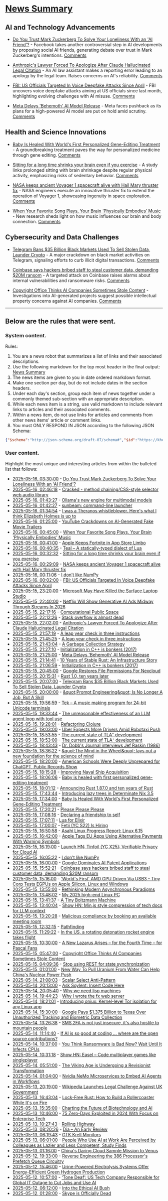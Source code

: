 # [News Summary](https://kherrick.github.io/news-summary/)

## AI and Technology Advancements

* [Do You Trust Mark Zuckerberg To Solve Your Loneliness With an 'AI Friend'?](https://tech.slashdot.org/story/25/05/15/2056257/do-you-trust-mark-zuckerberg-to-solve-your-loneliness-with-an-ai-friend?utm_source=rss1.0mainlinkanon&utm_medium=feed) - Facebook takes another controversial step in AI developments by proposing social AI friends, generating debate over trust in Mark Zuckerberg's intentions. [Comments](https://tech.slashdot.org/story/25/05/15/2056257/do-you-trust-mark-zuckerberg-to-solve-your-loneliness-with-an-ai-friend?utm_source=rss1.0mainlinkanon&utm_medium=feed)

* [Anthropic's Lawyer Forced To Apologize After Claude Hallucinated Legal Citation](https://yro.slashdot.org/story/25/05/15/2031207/anthropics-lawyer-forced-to-apologize-after-claude-hallucinated-legal-citation?utm_source=rss1.0mainlinkanon&utm_medium=feed) - An AI law assistant makes a reporting error leading to an apology by the legal team. Raises concerns on AI's reliability. [Comments](https://yro.slashdot.org/story/25/05/15/2031207/anthropics-lawyer-forced-to-apologize-after-claude-hallucinated-legal-citation?utm_source=rss1.0mainlinkanon&utm_medium=feed)

* [FBI: US Officials Targeted In Voice Deepfake Attacks Since April](https://yro.slashdot.org/story/25/05/15/2138238/fbi-us-officials-targeted-in-voice-deepfake-attacks-since-april?utm_source=rss1.0mainlinkanon&utm_medium=feed) - FBI uncovers voice deepfake attacks aiming at US officials since last month, highlighting evolving challenges with AI misuse. [Comments](https://yro.slashdot.org/story/25/05/15/2138238/fbi-us-officials-targeted-in-voice-deepfake-attacks-since-april?utm_source=rss1.0mainlinkanon&utm_medium=feed)

* [Meta Delays 'Behemoth' AI Model Release](https://meta.slashdot.org/story/25/05/15/2022210/meta-delays-behemoth-ai-model-release?utm_source=rss1.0mainlinkanon&utm_medium=feed) - Meta faces pushback as its plans for a high-powered AI model are put on hold amid scrutiny. [Comments](https://meta.slashdot.org/story/25/05/15/2022210/meta-delays-behemoth-ai-model-release?utm_source=rss1.0mainlinkanon&utm_medium=feed)

## Health and Science Innovations

* [Baby Is Healed With World's First Personalized Gene-Editing Treatment](https://science.slashdot.org/story/25/05/15/1734220/baby-is-healed-with-worlds-first-personalized-gene-editing-treatment?utm_source=rss1.0mainlinkanon&utm_medium=feed) - A groundbreaking treatment paves the way for personalized medicine through gene editing. [Comments](https://science.slashdot.org/story/25/05/15/1734220/baby-is-healed-with-worlds-first-personalized-gene-editing-treatment?utm_source=rss1.0mainlinkanon&utm_medium=feed)

* [Sitting for a long time shrinks your brain even if you exercise](https://alz-journals.onlinelibrary.wiley.com/doi/full/10.1002/alz.70157) - A study links prolonged sitting with brain shrinkage despite regular physical activity, emphasizing risks of sedentary behavior. [Comments](https://news.ycombinator.com/item?id=44000724)

* [NASA keeps ancient Voyager 1 spacecraft alive with Hail Mary thruster fix](https://www.theregister.com/2025/05/15/voyager_1_survives_with_thruster_fix/) - NASA engineers execute an innovative thruster fix to extend the operation of Voyager 1, showcasing ingenuity in space exploration. [Comments](https://news.ycombinator.com/item?id=44000700)

* [When Your Favorite Song Plays, Your Brain ‘Physically Embodies’ Music](https://soylentnews.org/article.pl?sid=25/05/15/0147219&from=rss) - New research sheds light on how music influences our brain and body connection. [Comments](https://soylentnews.org/comments.pl?sid=25/05/15/0147219&cid=0)

## Cybersecurity and Data Challenges

* [Telegram Bans $35 Billion Black Markets Used To Sell Stolen Data, Launder Crypto](https://yro.slashdot.org/story/25/05/15/205236/telegram-bans-35-billion-black-markets-used-to-sell-stolen-data-launder-crypto?utm_source=rss1.0mainlinkanon&utm_medium=feed) - A major crackdown on black market activities on Telegram, signaling efforts to curb illicit digital transactions. [Comments](https://yro.slashdot.org/story/25/05/15/205236/telegram-bans-35-billion-black-markets-used-to-sell-stolen-data-launder-crypto?utm_source=rss1.0mainlinkanon&utm_medium=feed)

* [Coinbase says hackers bribed staff to steal customer data, demanding $20M ransom](https://www.cnbc.com/2025/05/15/coinbase-says-hackers-bribed-staff-to-steal-customer-data-and-are-demanding-20-million-ransom.html) - A targeted attack on Coinbase raises alarms about internal vulnerabilities and ransomware risks. [Comments](https://news.ycombinator.com/item?id=43996307)

* [Copyright Office Thinks AI Companies Sometimes Stole Content](https://soylentnews.org/politics/article.pl?sid=25/05/14/1136218&from=rss) - Investigations into AI-generated projects suggest possible intellectual property concerns against AI companies. [Comments](https://soylentnews.org/comments.pl?sid=25/05/14/1136218&cid=0)

---

## Below are the rules that were sent.

### System content.

Rules:

1. You are a news robot that summarizes a list of links and their associated descriptions.
2. Use the following markdown for the top most header in the final output: [News Summary](https://kherrick.github.io/news-summary/)
3. The news items are given to you in date ordered markdown format.
4. Make one section per day, but do not include dates in the section headers.
5. Under each day's section, group each item of news together under a commonly themed sub-section with an appropriate description.
6. While each news item is a string, use valid markdown to include relevant links to articles and their associated comments.
7. Within a news item, do not use links for articles and comments from other news items' article or comment links.
8. You must ONLY RESPOND IN JSON according to the following JSON Schema:

```json
{"$schema":"http://json-schema.org/draft-07/schema#","$id":"https://kherrick.github.io/news-summary/news-summary-schema.json","type":"object","properties":{"heading":{"type":"string"},"sections":{"type":"array","items":{"type":"object","properties":{"title":{"type":"string"},"newsItems":{"type":"array","items":{"type":"string"},"minItems":1}},"required":["title","newsItems"]},"minItems":1}},"required":["heading","sections"]}
```

### User content.

Highlight the most unique and interesting articles from within the bulleted list that follows:

* [2025-05-16, 03:30:00](https://tech.slashdot.org/story/25/05/15/2056257/do-you-trust-mark-zuckerberg-to-solve-your-loneliness-with-an-ai-friend?utm_source=rss1.0mainlinkanon&amp;utm_medium=feed) - [Do You Trust Mark Zuckerberg To Solve Your Loneliness With an &apos;AI Friend&apos;?](https://tech.slashdot.org/story/25/05/15/2056257/do-you-trust-mark-zuckerberg-to-solve-your-loneliness-with-an-ai-friend?utm_source=rss1.0mainlinkanon&amp;utm_medium=feed)
* [2025-05-16, 02:46:18](https://news.ycombinator.com/item?id=44001391) - [Cracked - method chaining/CSS-style selector web audio library](https://github.com/billorcutt/i_dropped_my_phone_the_screen_cracked)
* [2025-05-16, 01:43:27](https://news.ycombinator.com/item?id=44001087) - [Ollama&apos;s new engine for multimodal models](https://ollama.com/blog/multimodal-models)
* [2025-05-16, 01:42:27](https://lobste.rs/s/xw5sii/sunbeam_command_line_launcher) - [sunbeam: command-line launcher](https://github.com/pomdtr/sunbeam)
* [2025-05-16, 01:34:54](https://news.ycombinator.com/item?id=44001041) - [I was a Theranos whistleblower. Here&apos;s what I think Elizabeth Holmes is up to](https://www.statnews.com/2025/05/15/theranos-whistleblower-tyler-shultz-commentary-elizabeth-holmes-billy-evans-haemanthus-startup/)
* [2025-05-16, 01:25:00](https://news.slashdot.org/story/25/05/15/2317224/youtube-crackdowns-on-ai-generated-fake-movie-trailers?utm_source=rss1.0mainlinkanon&amp;utm_medium=feed) - [YouTube Crackdowns on AI-Generated Fake Movie Trailers](https://news.slashdot.org/story/25/05/15/2317224/youtube-crackdowns-on-ai-generated-fake-movie-trailers?utm_source=rss1.0mainlinkanon&amp;utm_medium=feed)
* [2025-05-16, 00:45:00](https://soylentnews.org/article.pl?sid=25/05/15/0147219&amp;from=rss) - [When Your Favorite Song Plays, Your Brain ‘Physically Embodies’ Music](https://soylentnews.org/article.pl?sid=25/05/15/0147219&amp;from=rss)
* [2025-05-16, 00:41:00](https://apple.slashdot.org/story/25/05/15/2327216/apple-keeps-fortnite-in-app-store-limbo?utm_source=rss1.0mainlinkanon&amp;utm_medium=feed) - [Apple Keeps Fortnite in App Store Limbo](https://apple.slashdot.org/story/25/05/15/2327216/apple-keeps-fortnite-in-app-store-limbo?utm_source=rss1.0mainlinkanon&amp;utm_medium=feed)
* [2025-05-16, 00:40:35](https://news.ycombinator.com/item?id=44000759) - [Teal – A statically-typed dialect of Lua](https://teal-language.org/)
* [2025-05-16, 00:32:32](https://news.ycombinator.com/item?id=44000724) - [Sitting for a long time shrinks your brain even if you exercise](https://alz-journals.onlinelibrary.wiley.com/doi/full/10.1002/alz.70157)
* [2025-05-16, 00:29:09](https://news.ycombinator.com/item?id=44000700) - [NASA keeps ancient Voyager 1 spacecraft alive with Hail Mary thruster fix](https://www.theregister.com/2025/05/15/voyager_1_survives_with_thruster_fix/)
* [2025-05-16, 00:11:06](https://lobste.rs/s/gfu70a/i_don_t_like_numpy) - [I don’t like NumPy](https://dynomight.net/numpy/)
* [2025-05-16, 00:02:00](https://yro.slashdot.org/story/25/05/15/2138238/fbi-us-officials-targeted-in-voice-deepfake-attacks-since-april?utm_source=rss1.0mainlinkanon&amp;utm_medium=feed) - [FBI: US Officials Targeted In Voice Deepfake Attacks Since April](https://yro.slashdot.org/story/25/05/15/2138238/fbi-us-officials-targeted-in-voice-deepfake-attacks-since-april?utm_source=rss1.0mainlinkanon&amp;utm_medium=feed)
* [2025-05-15, 23:20:00](https://hardware.slashdot.org/story/25/05/15/2133241/microsoft-may-have-killed-the-surface-laptop-studio?utm_source=rss1.0mainlinkanon&amp;utm_medium=feed) - [Microsoft May Have Killed the Surface Laptop Studio](https://hardware.slashdot.org/story/25/05/15/2133241/microsoft-may-have-killed-the-surface-laptop-studio?utm_source=rss1.0mainlinkanon&amp;utm_medium=feed)
* [2025-05-15, 22:40:00](https://slashdot.org/story/25/05/15/2039216/netflix-will-show-generative-ai-ads-midway-through-streams-in-2026?utm_source=rss1.0mainlinkanon&amp;utm_medium=feed) - [Netflix Will Show Generative AI Ads Midway Through Streams In 2026](https://slashdot.org/story/25/05/15/2039216/netflix-will-show-generative-ai-ads-midway-through-streams-in-2026?utm_source=rss1.0mainlinkanon&amp;utm_medium=feed)
* [2025-05-15, 22:17:16](https://lobste.rs/s/7ng8bo/computational_public_space) - [Computational Public Space](https://www.youtube.com/watch?v=PixPSNRDNMU)
* [2025-05-15, 22:12:26](https://lobste.rs/s/my2zbb/stack_overflow_is_almost_dead) - [Stack overflow is almost dead](https://blog.pragmaticengineer.com/stack-overflow-is-almost-dead/)
* [2025-05-15, 22:02:00](https://yro.slashdot.org/story/25/05/15/2031207/anthropics-lawyer-forced-to-apologize-after-claude-hallucinated-legal-citation?utm_source=rss1.0mainlinkanon&amp;utm_medium=feed) - [Anthropic&apos;s Lawyer Forced To Apologize After Claude Hallucinated Legal Citation](https://yro.slashdot.org/story/25/05/15/2031207/anthropics-lawyer-forced-to-apologize-after-claude-hallucinated-legal-citation?utm_source=rss1.0mainlinkanon&amp;utm_medium=feed)
* [2025-05-15, 21:57:19](https://news.ycombinator.com/item?id=43999748) - [A leap year check in three instructions](https://hueffner.de/falk/blog/a-leap-year-check-in-three-instructions.html)
* [2025-05-15, 21:45:25](https://lobste.rs/s/ybjgex/leap_year_check_three_instructions) - [A leap year check in three instructions](https://hueffner.de/falk/blog/a-leap-year-check-in-three-instructions.html)
* [2025-05-15, 21:43:04](https://lobste.rs/s/11sxuv/garbage_collection_strategy) - [A Garbage Collection Strategy](https://irreal.org/blog/?p=12989)
* [2025-05-15, 21:27:10](https://news.ycombinator.com/item?id=43999492) - [Initialization in C++ is bonkers (2017)](https://blog.tartanllama.xyz/initialization-is-bonkers/)
* [2025-05-15, 21:25:00](https://meta.slashdot.org/story/25/05/15/2022210/meta-delays-behemoth-ai-model-release?utm_source=rss1.0mainlinkanon&amp;utm_medium=feed) - [Meta Delays &apos;Behemoth&apos; AI Model Release](https://meta.slashdot.org/story/25/05/15/2022210/meta-delays-behemoth-ai-model-release?utm_source=rss1.0mainlinkanon&amp;utm_medium=feed)
* [2025-05-15, 21:14:41](https://lobste.rs/s/bnxssi/10_years_stable_rust_infrastructure) - [10 Years of Stable Rust: An Infrastructure Story](https://rustfoundation.org/media/10-years-of-stable-rust-an-infrastructure-story/)
* [2025-05-15, 21:06:59](https://lobste.rs/s/ppqd3i/initialization_c_is_bonkers_2017) - [Initialization in C++ is bonkers (2017)](https://blog.tartanllama.xyz/initialization-is-bonkers/)
* [2025-05-15, 20:45:00](https://tech.slashdot.org/story/25/05/15/208221/google-restores-file-permissions-for-nexcloud?utm_source=rss1.0mainlinkanon&amp;utm_medium=feed) - [Google Restores File Permissions For Nexcloud](https://tech.slashdot.org/story/25/05/15/208221/google-restores-file-permissions-for-nexcloud?utm_source=rss1.0mainlinkanon&amp;utm_medium=feed)
* [2025-05-15, 20:15:31](https://lobste.rs/s/fayqbl/rust_1_0_ten_years_later) - [Rust 1.0, ten years later](https://steveklabnik.com/writing/rust-ten-years-later/)
* [2025-05-15, 20:07:00](https://yro.slashdot.org/story/25/05/15/205236/telegram-bans-35-billion-black-markets-used-to-sell-stolen-data-launder-crypto?utm_source=rss1.0mainlinkanon&amp;utm_medium=feed) - [Telegram Bans $35 Billion Black Markets Used To Sell Stolen Data, Launder Crypto](https://yro.slashdot.org/story/25/05/15/205236/telegram-bans-35-billion-black-markets-used-to-sell-stolen-data-launder-crypto?utm_source=rss1.0mainlinkanon&amp;utm_medium=feed)
* [2025-05-15, 20:00:00](https://soylentnews.org/article.pl?sid=25/05/14/0440229&amp;from=rss) - [\&quot;Prompt Engineering\&quot; Is No Longer A Job, But A Skill](https://soylentnews.org/article.pl?sid=25/05/14/0440229&amp;from=rss)
* [2025-05-15, 19:56:59](https://news.ycombinator.com/item?id=43998707) - [Tek – A music making program for 24-bit Unicode terminals](https://codeberg.org/unspeaker/tek)
* [2025-05-15, 19:33:44](https://news.ycombinator.com/item?id=43998472) - [The unreasonable effectiveness of an LLM agent loop with tool use](https://sketch.dev/blog/agent-loop)
* [2025-05-15, 19:28:01](https://news.ycombinator.com/item?id=43998423) - [Refactoring Clojure](https://www.orsolabs.com/post/refactoring-clojure-1/)
* [2025-05-15, 19:03:00](https://tech.slashdot.org/story/25/05/15/193236/uber-expects-more-drivers-amid-robotaxi-push?utm_source=rss1.0mainlinkanon&amp;utm_medium=feed) - [Uber Expects More Drivers Amid Robotaxi Push](https://tech.slashdot.org/story/25/05/15/193236/uber-expects-more-drivers-amid-robotaxi-push?utm_source=rss1.0mainlinkanon&amp;utm_medium=feed)
* [2025-05-15, 18:53:55](https://news.ycombinator.com/item?id=43998115) - [The current state of TLA⁺ development](https://ahelwer.ca/post/2025-05-15-tla-dev-status/)
* [2025-05-15, 18:53:00](https://lobste.rs/s/auqf51/current_state_tla_development) - [The current state of TLA⁺ development](https://ahelwer.ca/post/2025-05-15-tla-dev-status/)
* [2025-05-15, 18:43:43](https://news.ycombinator.com/item?id=43998008) - [Dr. Dobb&apos;s Journal interviews Jef Raskin (1986)](https://computeradsfromthepast.substack.com/p/dr-dobbs-journal-interviews-jef-raskin)
* [2025-05-15, 18:36:22](https://news.ycombinator.com/item?id=43997932) - [\&quot;The Mind in the Wheel\&quot; lays out a new foundation for the science of mind](https://www.experimental-history.com/p/new-paradigm-for-psychology-just)
* [2025-05-15, 18:20:00](https://news.slashdot.org/story/25/05/15/1819231/american-schools-were-deeply-unprepared-for-chatgpt-public-records-show?utm_source=rss1.0mainlinkanon&amp;utm_medium=feed) - [American Schools Were Deeply Unprepared for ChatGPT, Public Records Show](https://news.slashdot.org/story/25/05/15/1819231/american-schools-were-deeply-unprepared-for-chatgpt-public-records-show?utm_source=rss1.0mainlinkanon&amp;utm_medium=feed)
* [2025-05-15, 18:15:28](https://news.ycombinator.com/item?id=43997728) - [Improving Naval Ship Acquisition](https://www.construction-physics.com/p/fixing-naval-ship-acquisition)
* [2025-05-15, 18:06:06](https://news.ycombinator.com/item?id=43997636) - [Baby is healed with first personalized gene-editing treatment](https://www.nytimes.com/2025/05/15/health/gene-editing-personalized-rare-disorders.html)
* [2025-05-15, 18:01:12](https://lobste.rs/s/c16bc0/announcing_rust_1_87_0_ten_years_rust) - [Announcing Rust 1.87.0 and ten years of Rust](https://blog.rust-lang.org/2025/05/15/Rust-1.87.0/)
* [2025-05-15, 17:43:44](https://lobste.rs/s/wgn94m/introducing_lazy_trees_determinate_nix_3) - [Introducing lazy trees in Determinate Nix 3.5](https://determinate.systems/posts/changelog-determinate-nix-352/)
* [2025-05-15, 17:34:00](https://science.slashdot.org/story/25/05/15/1734220/baby-is-healed-with-worlds-first-personalized-gene-editing-treatment?utm_source=rss1.0mainlinkanon&amp;utm_medium=feed) - [Baby Is Healed With World&apos;s First Personalized Gene-Editing Treatment](https://science.slashdot.org/story/25/05/15/1734220/baby-is-healed-with-worlds-first-personalized-gene-editing-treatment?utm_source=rss1.0mainlinkanon&amp;utm_medium=feed)
* [2025-05-15, 17:20:21](https://lobste.rs/s/xqshmm/please_please_please) - [Please Please Please](https://we.phorge.it/book/flavor/article/please_please_please/)
* [2025-05-15, 17:08:16](https://lobste.rs/s/1c5g2a/declaring_friendship_self) - [Declaring a friendship to self](https://www.sandordargo.com/blog/2025/05/14/friend-self)
* [2025-05-15, 17:07:11](https://lobste.rs/s/6dsauf/lua_for_elixir) - [Lua for Elixir](https://davelucia.com/blog/lua-elixir)
* [2025-05-15, 17:00:07](https://news.ycombinator.com/item?id=43996980) - [Fetii (YC S22) Is Hiring](https://www.ycombinator.com/companies/fetii/jobs/QDjleWs-senior-operations-manager-fetii)
* [2025-05-15, 16:50:58](https://lobste.rs/s/8rxbcf/asahi_linux_progress_report_linux_6_15) - [Asahi Linux Progress Report: Linux 6.15](https://asahilinux.org/2025/05/progress-report-6-15/)
* [2025-05-15, 16:42:00](https://apple.slashdot.org/story/25/05/15/1642216/apple-tags-eu-apps-using-alternative-payments-with-warning-symbols?utm_source=rss1.0mainlinkanon&amp;utm_medium=feed) - [Apple Tags EU Apps Using Alternative Payments With Warning Symbols](https://apple.slashdot.org/story/25/05/15/1642216/apple-tags-eu-apps-using-alternative-payments-with-warning-symbols?utm_source=rss1.0mainlinkanon&amp;utm_medium=feed)
* [2025-05-15, 16:19:00](https://news.ycombinator.com/item?id=43996555) - [Launch HN: Tinfoil (YC X25): Verifiable Privacy for Cloud AI](https://news.ycombinator.com/item?id=43996555)
* [2025-05-15, 16:05:22](https://news.ycombinator.com/item?id=43996431) - [I don&apos;t like NumPy](https://dynomight.net/numpy/)
* [2025-05-15, 16:00:00](https://yro.slashdot.org/story/25/05/15/140222/google-dominates-ai-patent-applications?utm_source=rss1.0mainlinkanon&amp;utm_medium=feed) - [Google Dominates AI Patent Applications](https://yro.slashdot.org/story/25/05/15/140222/google-dominates-ai-patent-applications?utm_source=rss1.0mainlinkanon&amp;utm_medium=feed)
* [2025-05-15, 15:52:21](https://news.ycombinator.com/item?id=43996307) - [Coinbase says hackers bribed staff to steal customer data, demanding $20M ransom](https://www.cnbc.com/2025/05/15/coinbase-says-hackers-bribed-staff-to-steal-customer-data-and-are-demanding-20-million-ransom.html)
* [2025-05-15, 15:16:00](https://soylentnews.org/article.pl?sid=25/05/14/1148216&amp;from=rss) - [&apos;World&apos;s First&apos; AMD GPU Driven Via USB3 - Tiny Corp Tests EGPUs on Apple Silicon, Linux and Windows](https://soylentnews.org/article.pl?sid=25/05/14/1148216&amp;from=rss)
* [2025-05-15, 13:55:00](https://lobste.rs/s/760luf/rethinking_modern_asynchronous) - [Rethinking Modern Asynchronous Paradigms](https://blog.dogac.dev/modern-asynchronous-paradigms/)
* [2025-05-15, 13:48:02](https://lobste.rs/s/tky59n/my_2025_high_end_linux_pc) - [My 2025 high-end Linux PC](https://michael.stapelberg.ch/posts/2025-05-15-my-2025-high-end-linux-pc/)
* [2025-05-15, 13:41:37](https://news.ycombinator.com/item?id=43995005) - [A Tiny Boltzmann Machine](https://eoinmurray.info/boltzmann-machine)
* [2025-05-15, 13:40:04](https://news.ycombinator.com/item?id=43994987) - [Show HN: Min.js style compression of tech docs for LLM context](https://github.com/marv1nnnnn/llm-min.txt)
* [2025-05-15, 13:20:28](https://news.ycombinator.com/item?id=43994765) - [Malicious compliance by booking an available meeting room](https://www.clientserver.dev/p/malicious-compliance-by-booking-an)
* [2025-05-15, 12:32:15](https://news.ycombinator.com/item?id=43994333) - [Pathfinding](https://juhrjuhr.itch.io/deep-space-exploitation/devlog/945428/9-pathfinding)
* [2025-05-15, 11:29:22](https://news.ycombinator.com/item?id=43993897) - [In the US, a rotating detonation rocket engine takes flight](https://arstechnica.com/space/2025/05/venus-aerospace-flies-its-rotating-detonation-rocket-engine-for-the-first-time/)
* [2025-05-15, 10:30:00](https://soylentnews.org/article.pl?sid=25/05/14/1143244&amp;from=rss) - [A New Lazarus Arises – for the Fourth Time – for Pascal Fans](https://soylentnews.org/article.pl?sid=25/05/14/1143244&amp;from=rss)
* [2025-05-15, 05:47:00](https://soylentnews.org/politics/article.pl?sid=25/05/14/1136218&amp;from=rss) - [Copyright Office Thinks AI Companies Sometimes Stole Content](https://soylentnews.org/politics/article.pl?sid=25/05/14/1136218&amp;from=rss)
* [2025-05-15, 04:09:36](https://lobste.rs/s/ot7gbr/stop_using_rest_for_state) - [Stop using REST for state synchronization](https://www.mbid.me/posts/stop-using-rest-for-state-synchronization/)
* [2025-05-15, 01:01:00](https://soylentnews.org/article.pl?sid=25/05/14/0413235&amp;from=rss) - [New Way To Pull Uranium From Water Can Help China&apos;s Nuclear Power Push](https://soylentnews.org/article.pl?sid=25/05/14/0413235&amp;from=rss)
* [2025-05-14, 21:08:03](https://lobste.rs/s/o15bge/scalar_select_anti_pattern) - [Scalar Select Anti-Pattern](https://matklad.github.io/2025/05/14/scalar-select-aniti-pattern.html)
* [2025-05-14, 20:13:00](https://soylentnews.org/article.pl?sid=25/05/14/0020240&amp;from=rss) - [Ask Soylent: Insert Code Here](https://soylentnews.org/article.pl?sid=25/05/14/0020240&amp;from=rss)
* [2025-05-14, 20:05:40](https://lobste.rs/s/du21xr/why_we_need_lisp_machines) - [Why we need lisp machines](https://fultonsramblings.substack.com/p/why-we-need-lisp-machines)
* [2025-05-14, 19:44:23](https://lobste.rs/s/s5t6wa/why_i_wrote_fx_web_server) - [Why I wrote the fx web server](https://huijzer.xyz/posts/74)
* [2025-05-14, 18:21:01](https://lobste.rs/s/q919pi/introducing_oniux_kernel_level_tor) - [Introducing oniux: Kernel-level Tor isolation for any Linux app](https://blog.torproject.org/introducing-oniux-tor-isolation-using-linux-namespaces/)
* [2025-05-14, 15:30:00](https://soylentnews.org/article.pl?sid=25/05/13/1445228&amp;from=rss) - [Google Pays $1.375 Billion to Texas Over Unauthorized Tracking and Biometric Data Collection](https://soylentnews.org/article.pl?sid=25/05/13/1445228&amp;from=rss)
* [2025-05-14, 13:26:38](https://lobste.rs/s/anrlu2/sms_2fa_is_not_just_insecure_it_s_also) - [SMS 2FA is not just insecure, it&apos;s also hostile to mountain people](https://blog.stillgreenmoss.net/sms-2fa-is-not-just-insecure-its-also-hostile-to-mountain-people)
* [2025-05-14, 11:14:40](https://lobste.rs/s/gkpmli/if_ai_is_so_good_at_coding_where_are_open) - [If AI is so good at coding … where are the open source contributions?](https://pivot-to-ai.com/2025/05/13/if-ai-is-so-good-at-coding-where-are-the-open-source-contributions/)
* [2025-05-14, 10:37:00](https://soylentnews.org/article.pl?sid=25/05/13/0245205&amp;from=rss) - [You Think Ransomware is Bad Now? Wait Until It Infects CPUs](https://soylentnews.org/article.pl?sid=25/05/13/0245205&amp;from=rss)
* [2025-05-14, 10:31:18](https://news.ycombinator.com/item?id=43982892) - [Show HN: Easel – Code multiplayer games like singleplayer](https://easel.games/about)
* [2025-05-14, 05:51:00](https://soylentnews.org/article.pl?sid=25/05/13/0234223&amp;from=rss) - [The Viking Age is Undergoing a Revisionist Transformation](https://soylentnews.org/article.pl?sid=25/05/13/0234223&amp;from=rss)
* [2025-05-14, 01:04:00](https://soylentnews.org/article.pl?sid=25/05/13/020213&amp;from=rss) - [Nvidia NeMo Microservices to Embed AI Agents in Workflows](https://soylentnews.org/article.pl?sid=25/05/13/020213&amp;from=rss)
* [2025-05-13, 20:19:00](https://soylentnews.org/article.pl?sid=25/05/13/0140243&amp;from=rss) - [Wikipedia Launches Legal Challenge Against UK Government](https://soylentnews.org/article.pl?sid=25/05/13/0140243&amp;from=rss)
* [2025-05-13, 16:43:04](https://news.ycombinator.com/item?id=43974872) - [Lock-Free Rust: How to Build a Rollercoaster While It&apos;s on Fire](https://yeet.cx/blog/lock-free-rust/)
* [2025-05-13, 15:35:00](https://soylentnews.org/article.pl?sid=25/05/13/0133228&amp;from=rss) - [Charting the Future of Biotechnology and AI](https://soylentnews.org/article.pl?sid=25/05/13/0133228&amp;from=rss)
* [2025-05-13, 10:46:00](https://soylentnews.org/article.pl?sid=25/05/12/1123248&amp;from=rss) - [75 Zero-Days Exploited in 2024 With Focus on Enterprise Tech](https://soylentnews.org/article.pl?sid=25/05/12/1123248&amp;from=rss)
* [2025-05-13, 10:27:43](https://news.ycombinator.com/item?id=43971442) - [Rolling Highway](https://en.wikipedia.org/wiki/Rolling_highway)
* [2025-05-13, 08:20:26](https://news.ycombinator.com/item?id=43970710) - [Dia – An Early Review](https://www.fldr.zip/blog/dia-review)
* [2025-05-13, 06:19:43](https://news.ycombinator.com/item?id=43970057) - [GTK Krell Monitors](https://gkrellm.srcbox.net/)
* [2025-05-13, 06:01:00](https://soylentnews.org/article.pl?sid=25/05/12/1114249&amp;from=rss) - [People Who Use AI at Work Are Perceived by Colleagues as Lazier and Less Competent, Study Finds](https://soylentnews.org/article.pl?sid=25/05/12/1114249&amp;from=rss)
* [2025-05-13, 01:16:00](https://soylentnews.org/article.pl?sid=25/05/11/1440209&amp;from=rss) - [China&apos;s Daring Cloud Sample Mission to Venus](https://soylentnews.org/article.pl?sid=25/05/11/1440209&amp;from=rss)
* [2025-05-12, 19:33:00](https://soylentnews.org/article.pl?sid=25/05/11/1444208&amp;from=rss) - [Reverse Engineering the 386 Processor&apos;s Prefetch Queue Circuitry](https://soylentnews.org/article.pl?sid=25/05/11/1444208&amp;from=rss)
* [2025-05-12, 15:46:00](https://soylentnews.org/article.pl?sid=25/05/11/1335239&amp;from=rss) - [Urine-Powered Electrolysis Systems Offer Energy-Efficient Green Hydrogen Production](https://soylentnews.org/article.pl?sid=25/05/11/1335239&amp;from=rss)
* [2025-05-12, 10:57:00](https://soylentnews.org/article.pl?sid=25/05/11/1335201&amp;from=rss) - [‘Tone Deaf’: US Tech Company Responsible for Global IT Outage to Cut Jobs and Use AI](https://soylentnews.org/article.pl?sid=25/05/11/1335201&amp;from=rss)
* [2025-05-12, 06:12:00](https://soylentnews.org/article.pl?sid=25/05/11/1323217&amp;from=rss) - [Into the Ethical AI Bush](https://soylentnews.org/article.pl?sid=25/05/11/1323217&amp;from=rss)
* [2025-05-12, 01:28:00](https://soylentnews.org/article.pl?sid=25/05/10/0222240&amp;from=rss) - [Skype is Officially Dead](https://soylentnews.org/article.pl?sid=25/05/10/0222240&amp;from=rss)
